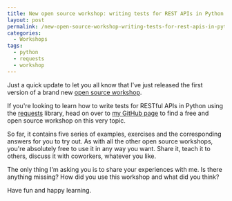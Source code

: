 ```yaml
---
title: New open source workshop: writing tests for REST APIs in Python with requests
layout: post
permalink: /new-open-source-workshop-writing-tests-for-rest-apis-in-python-with-requests/
categories:
  - Workshops
tags:
  - python
  - requests
  - workshop
---
```

Just a quick update to let you all know that I've just released the first version of a brand new [open source workshop](/open-source-workshops/).

If you're looking to learn how to write tests for RESTful APIs in Python using the <a rel="noreferrer noopener" aria-label="requests (opens in a new tab)" href="https://requests.readthedocs.io/en/master/" target="_blank">requests</a> library, head on over to <a rel="noreferrer noopener" aria-label="my GitHub page (opens in a new tab)" href="https://github.com/basdijkstra/requests-workshop" target="_blank">my GitHub page</a> to find a free and open source workshop on this very topic.

So far, it contains five series of examples, exercises and the corresponding answers for you to try out. As with all the other open source workshops, you're absolutely free to use it in any way you want. Share it, teach it to others, discuss it with coworkers, whatever you like.

The only thing I'm asking you is to share your experiences with me. Is there anything missing? How did you use this workshop and what did you think?

Have fun and happy learning.